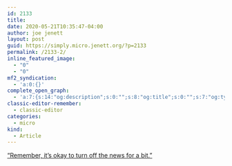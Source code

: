 ```yaml
---
id: 2133
title: 
date: 2020-05-21T10:35:47-04:00
author: joe jenett
layout: post
guid: https://simply.micro.jenett.org/?p=2133
permalink: /2133-2/
inline_featured_image:
  - "0"
  - "0"
mf2_syndication:
  - 'a:0:{}'
complete_open_graph:
  - 'a:7:{s:14:"og:description";s:0:"";s:8:"og:title";s:0:"";s:7:"og:type";s:0:"";s:12:"twitter:card";s:7:"summary";s:15:"twitter:creator";s:0:"";s:19:"twitter:description";s:0:"";s:8:"og:image";s:0:"";}'
classic-editor-remember:
  - classic-editor
categories:
  - micro
kind:
  - Article
---
```

[“Remember, it’s okay to turn off the news for a bit.”](https://botsin.space/@selfcare/104197243681990992/ "Remember, it's okay to turn off the news for a bit.")